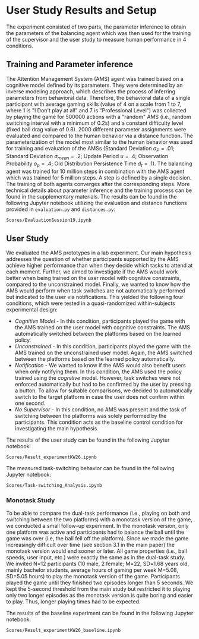 # User Study Results and Setup
The experiment consisted of two parts, the parameter inference to obtain the parameters of the balancing agent which was then used for the training of the supervisor and the user study to measure human performance in 4 conditions.


## Training and Parameter inference
The Attention Management System (AMS) agent was trained based on a cognitive model defined by its parameters. They were determined by an inverse modeling approach, which describes the process of inferring parameters from behavioral data. Therefore, the behavioral data of a single participant with average gaming skills (value of 4 on a scale from 1 to 7, where 1 is "I Don't play at all" and 7 is "Professional Level") was collected by playing the game for $500000$ actions with a "random" AMS (i.e., random switching interval with a minimum of 0.2s) and a constant difficulty level (fixed ball drag value of 0.8). 2000 different parameter assignments were evaluated and compared to the human behavior via a distance function. The parameterization of the model most similar to the human behavior was used for training and evaluation of the AMSs (Standard Deviation $\sigma_P=.01$; Standard Deviation $\sigma_{mean}=.2$; Update Period $u=.4$; Observation Probability $o_p=.4$; Old Distribution Persistence Time $d_t=.1$). The balancing agent was trained for $10$ million steps in combination with the AMS agent which was trained for $5$ million steps. A step is defined by a single decision. The training of both agents converges after the corresponding steps. More technical details about parameter inference and the training process can be found in the supplementary materials.
The results can be found in the following Jupyter notebook utilizing the evaluation and distance functions provided in `evaluation.py` and `distances.py`:
```
Scores/EvaluationSession19.ipynb
```


## User Study
We evaluated the AMS prototypes in a lab experiment. Our main hypothesis addresses the question of whether participants supported by the AMS achieve higher performance than when they decide which tasks to attend at each moment. Further, we aimed to investigate if the AMS would work better when being trained on the user model with cognitive constraints, compared to the unconstrained model. Finally, we wanted to know how the AMS would perform when task switches are not automatically performed but indicated to the user via notifications. This yielded the following four conditions, which were tested in a quasi-randomized within-subjects experimental design:
* _Cognitive Model_ - In this condition, participants played the game with the AMS trained on the user model with cognitive constraints. The AMS automatically switched between the platforms based on the learned policy. 
* _Unconstrained_ - In this condition, participants played the game with the AMS trained on the unconstrained user model. Again, the AMS switched between the platforms based on the learned policy automatically. 
* _Notification_ - We wanted to know if the AMS would also benefit users when only notifying them. In this condition, the AMS used the policy trained using the _cognitive_ model. However, task switches were not enforced automatically but had to be confirmed by the user by pressing a button. To allow for suitable comparisons, we decided to automatically switch to the target platform in case the user does not confirm within one second.
* _No Supervisor_ - In this condition, no AMS was present and the task of switching between the platforms was solely performed by the participants. This condition acts as the baseline control condition for investigating the main hypothesis.

The results of the user study can be found in the following Jupyter notebook:
```
Scores/Result_experimentKW26.ipynb
```

The measured task-switching behavior can be found in the following Jupyter notebook:
```
Scores/Task-switching_Analysis.ipynb
```


### Monotask Study
To be able to compare the dual-task performance (i.e., playing on both and switching between the two platforms) with a monotask version of the game, we conducted a small follow-up experiment. In the monotask version, only one platform was active and participants had to balance the ball until the game was over (i.e, the ball fell off the platform). Since we made the game increasingly difficult over time (see section 3.1 in the main paper) the monotask version would end sooner or later. All game properties (i.e., ball speeds, user input, etc.) were exactly the same as in the dual-task study. 
We invited N=12 participants (10 male, 2 female; M=22, SD=1.68 years old, mainly bachelor students, average hours of gaming per week M=5.08, SD=5.05 hours) to play the monotask version of the game. Participants played the game until they finished two episodes longer than 5 seconds. We kept the 5-second threshold from the main study but restricted it to playing only two longer episodes as the monotask version is quite boring and easier to play. Thus, longer playing times had to be expected.

The results of the baseline experiment can be found in the following Jupyter notebook:
```
Scores/Result_experimentKW26_baseline.ipynb
```